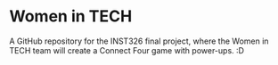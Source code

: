 # Women in TECH
A GitHub repository for the INST326 final project, where the Women in TECH team will create a Connect Four game with power-ups. :D
